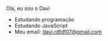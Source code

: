 Ola, eu sou o Davi
- Estudando programação
- Estudando JavaScript
- Meu email: davi.rdfdf07@gmail.com
  <div
  <a href="https://github.com/davrff/davrff.git"
  img height="188em" src="https://github-readme-starts.vencel.app/api?username=davrff_icons=true&theme=dark&include_all_commits=true&count_private=true"
  img height="188em" src="https://github=readme-starts.vencel.app/api
